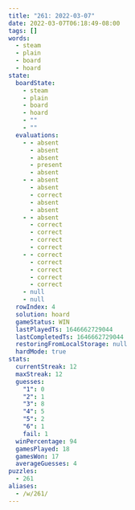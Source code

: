 ```yaml
---
title: "261: 2022-03-07"
date: 2022-03-07T06:18:49-08:00
tags: []
words:
  - steam
  - plain
  - board
  - hoard
state:
  boardState:
    - steam
    - plain
    - board
    - hoard
    - ""
    - ""
  evaluations:
    - - absent
      - absent
      - absent
      - present
      - absent
    - - absent
      - absent
      - correct
      - absent
      - absent
    - - absent
      - correct
      - correct
      - correct
      - correct
    - - correct
      - correct
      - correct
      - correct
      - correct
    - null
    - null
  rowIndex: 4
  solution: hoard
  gameStatus: WIN
  lastPlayedTs: 1646662729044
  lastCompletedTs: 1646662729044
  restoringFromLocalStorage: null
  hardMode: true
stats:
  currentStreak: 12
  maxStreak: 12
  guesses:
    "1": 0
    "2": 1
    "3": 8
    "4": 5
    "5": 2
    "6": 1
    fail: 1
  winPercentage: 94
  gamesPlayed: 18
  gamesWon: 17
  averageGuesses: 4
puzzles:
  - 261
aliases:
  - /w/261/
---
```

<!-- more -->

